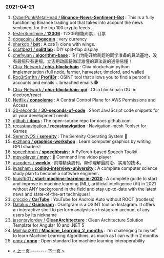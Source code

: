 ### 2021-04-21 
1. [
        CyberPunkMetalHead /
**Binance-News-Sentiment-Bot**](https://github.com/CyberPunkMetalHead/Binance-News-Sentiment-Bot) : This is a fully functioning Binance trading bot that takes into account the news sentiment for the top 100 crypto feeds.
1. [
        testerSunshine /
**12306**](https://github.com/testerSunshine/12306) : 12306智能刷票，订票
1. [
        dogecoin /
**dogecoin**](https://github.com/dogecoin/dogecoin) : very currency
1. [
        sharkdp /
**bat**](https://github.com/sharkdp/bat) : A cat(1) clone with wings.
1. [
        scottbez1 /
**splitflap**](https://github.com/scottbez1/splitflap) : DIY split-flap display
1. [
        chefyuan /
**algorithm-base**](https://github.com/chefyuan/algorithm-base) : 专门为刚开始刷题的同学准备的算法基地，没有最细只有更细，立志用动画将晦涩难懂的算法说的通俗易懂！
1. [
        Chia-Network /
**chia-blockchain**](https://github.com/Chia-Network/chia-blockchain) : Chia blockchain python implementation (full node, farmer, harvester, timelord, and wallet)
1. [
        Rog3rSm1th /
**Profil3r**](https://github.com/Rog3rSm1th/Profil3r) : OSINT tool that allows you to find a person's accounts and emails + breached emails 🕵️
1. [
        Chia-Network /
**chia-blockchain-gui**](https://github.com/Chia-Network/chia-blockchain-gui) : Chia blockchain GUI in electron/react
1. [
        Netflix /
**consoleme**](https://github.com/Netflix/consoleme) : A Central Control Plane for AWS Permissions and Access
1. [
        30-seconds /
**30-seconds-of-code**](https://github.com/30-seconds/30-seconds-of-code) : Short JavaScript code snippets for all your development needs
1. [
        github /
**docs**](https://github.com/github/docs) : The open-source repo for docs.github.com
1. [
        recastnavigation /
**recastnavigation**](https://github.com/recastnavigation/recastnavigation) : Navigation-mesh Toolset for Games
1. [
        SerenityOS /
**serenity**](https://github.com/SerenityOS/serenity) : The Serenity Operating System 🐞
1. [
        ekzhang /
**graphics-workshop**](https://github.com/ekzhang/graphics-workshop) : Learn computer graphics by writing GPU shaders!
1. [
        speechbrain /
**speechbrain**](https://github.com/speechbrain/speechbrain) : A PyTorch-based Speech Toolkit
1. [
        mpv-player /
**mpv**](https://github.com/mpv-player/mpv) : 🎥 Command line video player
1. [
        ascoders /
**weekly**](https://github.com/ascoders/weekly) : 前端精读周刊。帮你理解最前沿、实用的技术。
1. [
        jwasham /
**coding-interview-university**](https://github.com/jwasham/coding-interview-university) : A complete computer science study plan to become a software engineer.
1. [
        louisfb01 /
**start-machine-learning-in-2020**](https://github.com/louisfb01/start-machine-learning-in-2020) : A complete guide to start and improve in machine learning (ML), artificial intelligence (AI) in 2021 without ANY background in the field and stay up-to-date with the latest news and state-of-the-art techniques!
1. [
        croccio /
**CarTube**](https://github.com/croccio/CarTube) : YouTube for Android Auto without ROOT (rootless)
1. [
        Datalux /
**Osintgram**](https://github.com/Datalux/Osintgram) : Osintgram is a OSINT tool on Instagram. It offers an interactive shell to perform analysis on Instagram account of any users by its nickname
1. [
        jasontaylordev /
**CleanArchitecture**](https://github.com/jasontaylordev/CleanArchitecture) : Clean Architecture Solution Template for Angular 10 and .NET 5
1. [
        Minhluu2911 /
**Machine_Learning_2_months**](https://github.com/Minhluu2911/Machine_Learning_2_months) : I'm challenging to myself to learn Machine Learning Algorithms, as much as I can within 2 months
1. [
        onnx /
**onnx**](https://github.com/onnx/onnx) : Open standard for machine learning interoperability 

- [ < 上一页 ](https://github.com/able8/github-trending-daily-record/blob/master/2021-04-20.md) -------- [ 下一页 > ](https://github.com/able8/github-trending-daily-record/blob/master/2021-04-22.md)
